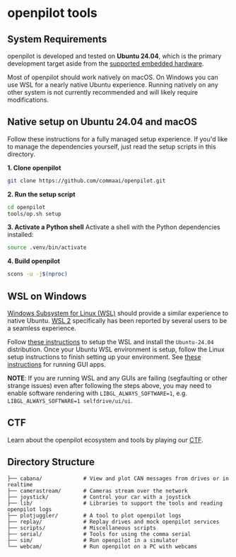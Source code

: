 # openpilot tools

## System Requirements

openpilot is developed and tested on **Ubuntu 24.04**, which is the primary development target aside from the [supported embedded hardware](https://github.com/commaai/openpilot#running-on-a-dedicated-device-in-a-car).

Most of openpilot should work natively on macOS. On Windows you can use WSL for a nearly native Ubuntu experience. Running natively on any other system is not currently recommended and will likely require modifications.

## Native setup on Ubuntu 24.04 and macOS

Follow these instructions for a fully managed setup experience. If you'd like to manage the dependencies yourself, just read the setup scripts in this directory.

**1. Clone openpilot**
``` bash
git clone https://github.com/commaai/openpilot.git
```

**2. Run the setup script**
``` bash
cd openpilot
tools/op.sh setup
```

**3. Activate a Python shell**
Activate a shell with the Python dependencies installed:
``` bash
source .venv/bin/activate
```

**4. Build openpilot**
``` bash
scons -u -j$(nproc)
```

## WSL on Windows

[Windows Subsystem for Linux (WSL)](https://docs.microsoft.com/en-us/windows/wsl/about) should provide a similar experience to native Ubuntu. [WSL 2](https://docs.microsoft.com/en-us/windows/wsl/compare-versions) specifically has been reported by several users to be a seamless experience.

Follow [these instructions](https://docs.microsoft.com/en-us/windows/wsl/install) to setup the WSL and install the `Ubuntu-24.04` distribution. Once your Ubuntu WSL environment is setup, follow the Linux setup instructions to finish setting up your environment. See [these instructions](https://learn.microsoft.com/en-us/windows/wsl/tutorials/gui-apps) for running GUI apps.

**NOTE**: If you are running WSL and any GUIs are failing (segfaulting or other strange issues) even after following the steps above, you may need to enable software rendering with `LIBGL_ALWAYS_SOFTWARE=1`, e.g. `LIBGL_ALWAYS_SOFTWARE=1 selfdrive/ui/ui`.

## CTF
Learn about the openpilot ecosystem and tools by playing our [CTF](/tools/CTF.md).

## Directory Structure

```
├── cabana/             # View and plot CAN messages from drives or in realtime
├── camerastream/       # Cameras stream over the network
├── joystick/           # Control your car with a joystick
├── lib/                # Libraries to support the tools and reading openpilot logs
├── plotjuggler/        # A tool to plot openpilot logs
├── replay/             # Replay drives and mock openpilot services
├── scripts/            # Miscellaneous scripts
├── serial/             # Tools for using the comma serial
├── sim/                # Run openpilot in a simulator
└── webcam/             # Run openpilot on a PC with webcams
```
